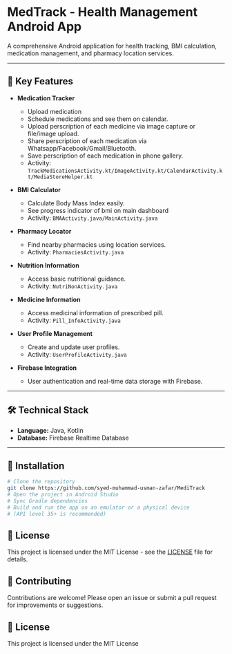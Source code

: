 # MedTrack - Health Management Android App

A comprehensive Android application for health tracking, BMI calculation, medication management, and pharmacy location services.

---

## 📱 Key Features

- **Medication Tracker**  
  - Upload medication
  - Schedule medications and see them on calendar.
  - Upload perscription of each medicine via image capture or file/image upload.
  - Share perscription of each medication via Whatsapp/Facebook/Gmail/Bluetooth.
  - Save perscription of each medication in phone gallery.
  - Activity: `TrackMedicationsActivity.kt/ImageActivity.kt/CalendarActivity.kt/MediaStoreHelper.kt`

- **BMI Calculator**  
  - Calculate Body Mass Index easily.
  - See progress indicator of bmi on main dashboard
  - Activity: `BMAActivity.java/MainActivity.java`

- **Pharmacy Locator**  
  - Find nearby pharmacies using location services.
  - Activity: `PharmaciesActivity.java`

- **Nutrition Information**  
  - Access basic nutritional guidance.
  - Activity: `NutriNonActivity.java`
  
- **Medicine Information**  
  - Access medicinal information of prescribed pill.
  - Activity: `Pill_InfoActivity.java`

- **User Profile Management**  
  - Create and update user profiles.
  - Activity: `UserProfileActivity.java`

- **Firebase Integration**  
  - User authentication and real-time data storage with Firebase.

---

## 🛠️ Technical Stack

- **Language:** Java, Kotlin
- **Database:** Firebase Realtime Database


---

## 🚀 Installation

```bash
# Clone the repository
git clone https://github.com/syed-muhammad-usman-zafar/MediTrack
# Open the project in Android Studio
# Sync Gradle dependencies
# Build and run the app on an emulator or a physical device
# (API level 35+ is recommended)

```

## 📄 License

This project is licensed under the MIT License - see the [LICENSE](LICENSE) file for details.


## 🤝 Contributing

Contributions are welcome! Please open an issue or submit a pull request for improvements or suggestions.

## 📄 License

This project is licensed under the MIT License 



